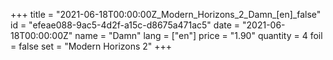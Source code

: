 +++
title = "2021-06-18T00:00:00Z_Modern_Horizons_2_Damn_[en]_false"
id = "efeae088-9ac5-4d2f-a15c-d8675a471ac5"
date = "2021-06-18T00:00:00Z"
name = "Damn"
lang = ["en"]
price = "1.90"
quantity = 4
foil = false
set = "Modern Horizons 2"
+++
